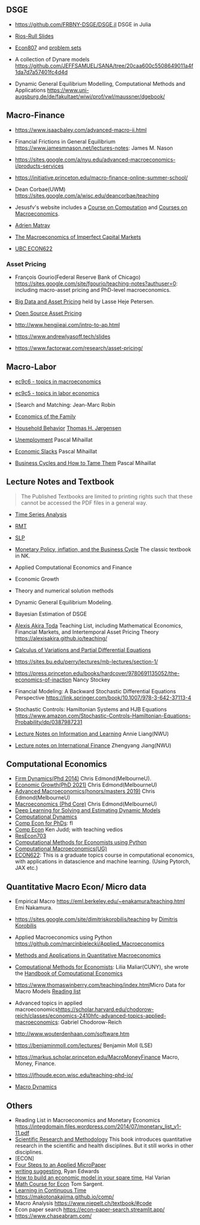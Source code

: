 ## DSGE

- <https://github.com/FRBNY-DSGE/DSGE.jl> DSGE in Julia

- [Rios-Rull Slides](https://www.sas.upenn.edu/~vr0j/fslides.html)

- [Econ807](https://docs.google.com/a/umn.edu/viewer?a=v&pid=sites&srcid=dW1uLmVkdXxjaGFyaXxneDozMDgyOWRlYzlmOWU0NWMw) and [problem sets](https://sites.google.com/a/umn.edu/chari/teaching)

- A collection of Dynare models <https://github.com/JEFFSAMUEL/SANA/tree/20caa600c5508649011a4f1da7d7a57401fc4d4d>

- Dynamic General Equilibrium Modelling, Computational Methods and Applications
<https://www.uni-augsburg.de/de/fakultaet/wiwi/prof/vwl/maussner/dgebook/>


## Macro-Finance

- <https://www.isaacbaley.com/advanced-macro-ii.html>

- Financial Frictions in General Equilibrium <https://www.jamesmnason.net/lectures-notes>: James M. Nason

- <https://sites.google.com/a/nyu.edu/advanced-macroeconomics-i/products-services>

- <https://initiative.princeton.edu/macro-finance-online-summer-school/>

- Dean Corbae(UWM) <https://sites.google.com/a/wisc.edu/deancorbae/teaching>

- Jesusfv's website includes a [Course on Computation](https://www.sas.upenn.edu/~jesusfv/teaching.html) and [Courses on Macroeconomics](https://www.sas.upenn.edu/~jesusfv/teaching.html).

- [Adrien Matray](https://sites.google.com/view/adrienmatray/teaching/)

- [The Macroeconomics of Imperfect Capital Markets](https://econweb.umd.edu/~drechsel/teaching/index.htm)

- [UBC ECON622](https://ubcecon.github.io/ECON622/)

### Asset Pricing

- François Gourio(Federal Reserve Bank of Chicago)  <https://sites.google.com/site/fgourio/teaching-notes?authuser=0>: including macro-asset pricing and PhD-level macroeconomics. 

- [Big Data and Asset Pricing](https://www.lhpedersen.com/big-data-asset-pricing) held by Lasse Heje Petersen. 

- [Open Source Asset Pricing](https://www.openassetpricing.com/code/)

- <http://www.hengjieai.com/intro-to-ap.html> 

- <https://www.andrewlyasoff.tech/slides>

- <https://www.factorwar.com/research/asset-pricing/> 


## Macro-Labor
- [ec9c6 - topics in macroeconomics](https://christine-braun.github.io/teaching.html)

- [ec9c5 - topics in labor economics](https://christine-braun.github.io/teaching-labor.html)

- [Search and Matching: Jean-Marc Robin

- [Economics of the Family](https://abiadams.com/teaching/economics-of-the-family/)

- [Household Behavior](https://sites.google.com/view/householdbehavior/home?authuser=0) [Thomas H. Jørgensen](http://www.google.com/url?q=http%3A%2F%2Fwww.tjeconomics.com&sa=D&sntz=1&usg=AOvVaw2ZbvzC4yUDSiFw6Fq0wfqG)

- [Unemployment](https://pascalmichaillat.org/c1/) Pascal Mihaillat 

- [Economic Slacks](https://pascalmichaillat.org/c2/) Pascal Mihaillat 

- [Business Cycles and How to Tame Them](https://pascalmichaillat.org/c5/)  Pascal Mihaillat 



## Lecture Notes and Textbook

> The Published Textbooks are limited to printing rights such that these cannot be accessed the PDF files in a general way.
- [Time Series Analysis](https://press.princeton.edu/books/hardcover/9780691042893/time-series-analysis)
- [RMT](http://libgen.rs/search.php?req=recursive+macroeconomic&open=0&res=25&view=simple&phrase=1&column=def)
- [SLP](http://libgen.rs/search.php?req=recursive+methods&open=0&res=25&view=simple&phrase=1&column=def)
- [Monetary Policy, inflation, and the Business Cycle](http://libgen.rs/search.php?req=Monetary+Policy%2C+Inflation%2C+and+the+Business+Cycle&open=0&res=25&view=simple&phrase=1&column=def) The classic textbook in NK.
- Applied Computational Economics and Finance
- Economic Growth
- Theory and numerical solution methods
- Dynamic General Equilibrium Modeling.
- Bayesian Estimation of DSGE 
- [Alexis Akira Toda](https://alexisakira.github.io/) Teaching List, including Mathematical Economics, Financial Markets, and Intertemporal Asset Pricing Theory <https://alexisakira.github.io/teaching/>
- [Calculus of Variations and Partial Differential Equations](https://www.math.tecnico.ulisboa.pt/~dgomes/notas_calvar.pdf)
- <https://sites.bu.edu/perry/lectures/mb-lectures/section-1/>
- <https://press.princeton.edu/books/hardcover/9780691135052/the-economics-of-inaction> Nancy Stockey
- Financial Modeling: A Backward Stochastic Differential Equations Perspective <https://link.springer.com/book/10.1007/978-3-642-37113-4>
- Stochastic Controls: Hamiltonian Systems and HJB Equations <https://www.amazon.com/Stochastic-Controls-Hamiltonian-Equations-Probability/dp/0387987231>

- [Lecture Notes on Information and Learning](https://www.anniehliang.com/lecture-notes) Annie Liang(NWU)

- [Lecture notes on International Finance](https://papers.ssrn.com/sol3/papers.cfm?abstract_id=4668578) Zhengyang Jiang(NWU)





## Computational Economics

- [Firm Dynamics(Phd 2014)](http://www.chrisedmond.net/phd2014.html) Chris Edmond(MelbourneU).
- [Economic Growth(PhD 2021)](http://www.chrisedmond.net/phd2021.html) Chris Edmond(MelbourneU)
- [Advanced Macroeconomics(honors/masters 2019)](http://www.chrisedmond.net/hons2019.html) Chris Edmond(MelbourneU)
- [Macroeconomics (Phd Core)](http://www.chrisedmond.net/phd2019.html) Chris Edmond(MelbourneU)
- [Deep Learning for Solving and Estimating Dynamic Models](https://dseconf.org/dse2023#)
- [Computational Dynamics](https://www.borovicka.org/teaching/computational-dynamics.html)
- [Comp Econ for PhDs](https://floswald.github.io/NumericalMethods/#computational_economics_for_phds): fl
- [Comp Econ](https://kenjudd.org/teaching/university-of-zurich-2020/) Ken Judd; with teaching vedios
- [ResEcon703](https://github.com/woerman/ResEcon703/)
- [Computational Methods for Economists using Python](https://opensourceecon.github.io/CompMethods/index.html)
- [Computational Macroeconomics(UG)](https://github.com/letsgoexploring/computational-macroeconomics)
- [ECON622](https://github.com/ubcecon/ECON622): This is a graduate topics course in computational economics, with applications in datascience and machine learning. (Using Pytorch, JAX etc.)

## Quantitative Macro Econ/ Micro data

- Empirical Macro <https://eml.berkeley.edu/~enakamura/teaching.html> Emi Nakamura.

- <https://sites.google.com/site/dimitriskorobilis/teaching> by [Dimitris Korobilis](https://sites.google.com/site/dimitriskorobilis/home-1)

- Applied Macroeconomics using Python <https://github.com/marcinbielecki/Applied_Macroeconomics>

- [Methods and Applications in Quantitative Macroeconomics](https://sites.google.com/site/katrinrabitsch/teaching/quantmacro2012)

- [Computational Methods for Economists](https://lmaliar.ws.gc.cuny.edu/teaching/computational-methods-for-economists/): Lilia Maliar(CUNY), she wrote the [Handbook of Computational Economics](https://lmaliar.ws.gc.cuny.edu/files/2019/01/Chapter7HandbookCE2014.pdf)

- <https://www.thomaswinberry.com/teaching/index.html>Micro Data for Macro Models [Reading list](https://www.thomaswinberry.com/teaching/winberryReadingList_2019.pdf)

- Advanced topics in applied macroeconomics<https://scholar.harvard.edu/chodorow-reich/classes/economics-2410hfc-advanced-topics-applied-macroeconomics>: Gabriel Chodorow-Reich

- <http://www.wouterdenhaan.com/software.htm>

- <https://benjaminmoll.com/lectures/> Benjamin Moll (LSE)

- <https://markus.scholar.princeton.edu/MacroMoneyFinance> Macro, Money, Finance.

- <https://jfhoude.econ.wisc.edu/teaching-phd-io/>

- [Macro Dynamics](https://sites.google.com/site/gigipaciello/macrodynamics)

## Others
- Reading List in Macroeconomics and Monetary Economics <https://integdomain.files.wordpress.com/2014/07/monetary_list_v1-11.pdf>
- [Scientific Research and Methodology](https://bookdown.org/pkaldunn/SRM-Textbook/) This book introduces quantitative research in the scientific and health disciplines. But it still works in other disciplines.
- [ECON]
- [Four Steps to an Applied MicroPaper](https://scholar.harvard.edu/files/shapiro/files/foursteps.pdf)
- [writing suggesting](https://static1.squarespace.com/static/57d5edcf197aea51693538dc/t/5f975fd031e9ee561a6dbd19/1603755986109/writing_0.pdf), Ryan Edwards
- [How to build an economic model in your spare time](https://people.ischool.berkeley.edu/~hal/Papers/how.pdf), Hal Varian
- [Math Course for Econ](http://www.tomsargent.com/math_courses_NYU.html) Tom Sargent.
- [Learning in Continuous Time](https://bldavies.com/blog/learning-continuous-time/)
- <https://makotonakajima.github.io/comp/>
- Macro Analysis <https://www.niepelt.ch/textbook/#code>
- Econ paper search <https://econ-paper-search.streamlit.app/>
- <https://www.chaseabram.com/>